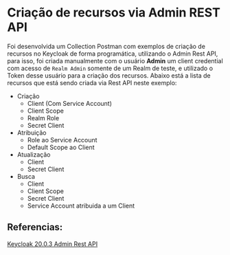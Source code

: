 # Criação de recursos via Admin REST API
Foi desenvolvida um Collection Postman com exemplos de criação de recursos no Keycloak de forma programática, utilizando o Admin Rest API, para isso, foi criada manualmente com o usuário **Admin** um client credential com acesso de `Realm Admin` somente de um Realm de teste, e utilizado o Token desse usuário para a criação dos recursos.
Abaixo está a lista de recursos que está sendo criada via Rest API neste exemplo:

- Criação
    - Client (Com Service Account) 
    - Client Scope
    - Realm Role
    - Secret Client
- Atribuição
    - Role ao Service Account
    - Default Scope ao Client
- Atualização
    - Client
    - Secret Client
- Busca
    - Client
    - Client Scope
    - Secret Client
    - Service Account atribuida a um Client



## Referencias:

[Keycloak 20.0.3 Admin Rest API](https://www.keycloak.org/docs-api/20.0.3/rest-api/#_overview)